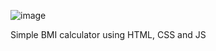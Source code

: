 ![image](https://github.com/semihdursungul/front-end-source-codes/assets/114025283/8a2ec0e6-df7f-43ce-b474-58fefd1dcf7e)

Simple BMI calculator using HTML, CSS and JS
